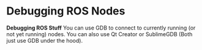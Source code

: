 # Debugging ROS Nodes #

**Debugging ROS Stuff**
You can use GDB to connect to currently running (or not yet running) nodes. You can also use Qt Creator or SublimeGDB (Both just use GDB under the hood).
